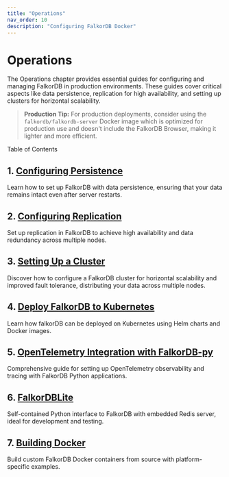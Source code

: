 ```yaml
---
title: "Operations"
nav_order: 10
description: "Configuring FalkorDB Docker"
---
```


# Operations

The Operations chapter provides essential guides for configuring and managing FalkorDB in production environments. These guides cover critical aspects like data persistence, replication for high availability, and setting up clusters for horizontal scalability.

> **Production Tip:** For production deployments, consider using the `falkordb/falkordb-server` Docker image which is optimized for production use and doesn't include the FalkorDB Browser, making it lighter and more efficient.

Table of Contents

## 1. [Configuring Persistence](/operations/persistence)

Learn how to set up FalkorDB with data persistence, ensuring that your data remains intact even after server restarts.

## 2. [Configuring Replication](/operations/replication)

Set up replication in FalkorDB to achieve high availability and data redundancy across multiple nodes.

## 3. [Setting Up a Cluster](/operations/cluster)

Discover how to configure a FalkorDB cluster for horizontal scalability and improved fault tolerance, distributing your data across multiple nodes.

## 4. [Deploy FalkorDB to Kubernetes](/operations/k8s_support)

Learn how falkorDB can be deployed on Kubernetes using Helm charts and Docker images.

## 5. [OpenTelemetry Integration with FalkorDB-py](/operations/opentelemetry)

Comprehensive guide for setting up OpenTelemetry observability and tracing with FalkorDB Python applications.

## 6. [FalkorDBLite](/operations/falkordblite)

Self-contained Python interface to FalkorDB with embedded Redis server, ideal for development and testing.

## 7. [Building Docker](/operations/building-docker)

Build custom FalkorDB Docker containers from source with platform-specific examples.
